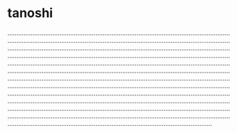 # tanoshi

..................................................................................................................................................................................................................................................................................................................................................................................................................................................................................................................................................................................................................................................................................................................................................................................................................................................................................................................................................................................................................................................................................................................................................................................................................................................................................................................................................................................................................................................................................................................................................................................................................................................................